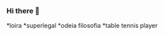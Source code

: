 ### Hi there 👋
*loira
*superlegal
*odeia filosofia
*table tennis player
<!--
**ra7653/ra7653** is a ✨ _special_ ✨ repository because its `README.md` (this file) appears on your GitHub profile.


- 🔭 I’m currently working on ... nothing
- 🌱 I’m currently learning ...desnessesary things
- 🤔 I’m looking for help with ...something
- 💬 Ask me about ...a cool book
- 😄 Pronouns: ...she/her
- ⚡ Fun fact: ... flies have 700 eyes
-->
